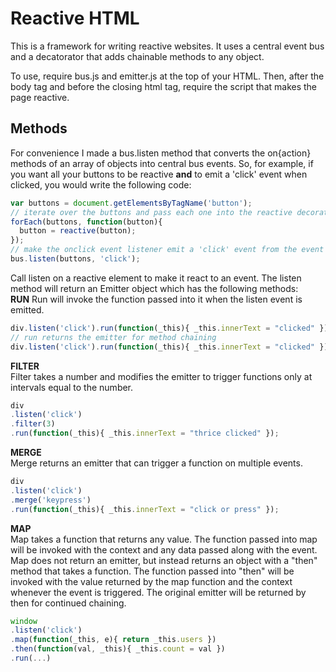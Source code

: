 Reactive HTML
=============

This is a framework for writing reactive websites. It uses a central event bus and a decatorator that adds chainable methods to any object.

To use, require bus.js and emitter.js at the top of your HTML. Then, after the body tag and before the closing html tag, require the script that makes the page reactive.

Methods
-------
For convenience I made a bus.listen method that converts the on{action} methods of an array of objects into central bus events. So, for example, if you want all your buttons to be reactive <strong>and</strong> to emit a 'click' event when clicked, you would write the following code:

```javascript
var buttons = document.getElementsByTagName('button');
// iterate over the buttons and pass each one into the reactive decorator
forEach(buttons, function(button){
  button = reactive(button);
});
// make the onclick event listener emit a 'click' event from the event bus.
bus.listen(buttons, 'click');
```
Call listen on a reactive element to make it react to an event. The listen method will return an Emitter object which has the following methods:    
<strong>RUN</strong>
Run will invoke the function passed into it when the listen event is emitted.
```javascript
div.listen('click').run(function(_this){ _this.innerText = "clicked" })
// run returns the emitter for method chaining
div.listen('click').run(function(_this){ _this.innerText = "clicked" }).run(etc...)
```
<strong>FILTER</strong>    
Filter takes a number and modifies the emitter to trigger functions only at intervals equal to the number.
```javascript
div    
.listen('click')    
.filter(3)   
.run(function(_this){ _this.innerText = "thrice clicked" });
```
<strong>MERGE</strong>    
Merge returns an emitter that can trigger a function on multiple events.
```javascript
div     
.listen('click')   
.merge('keypress')    
.run(function(_this){ _this.innerText = "click or press" });
```
<strong>MAP</strong>    
Map takes a function that returns any value. The function passed into map will be invoked with the context and any data passed along with the event. Map does not return an emitter, but instead returns an object with a "then" method that takes a function. The function passed into "then" will be invoked with the value returned by the map function and the context whenever the event is triggered. The original emitter will be returned by then for continued chaining.
```javascript
window
.listen('click')
.map(function(_this, e){ return _this.users })
.then(function(val, _this){ _this.count = val })
.run(...)
```




